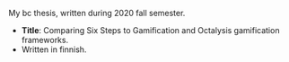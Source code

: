 My bc thesis, written during 2020 fall semester.  
- **Title**: Comparing Six Steps to Gamification and Octalysis gamification frameworks. 
- Written in finnish.
